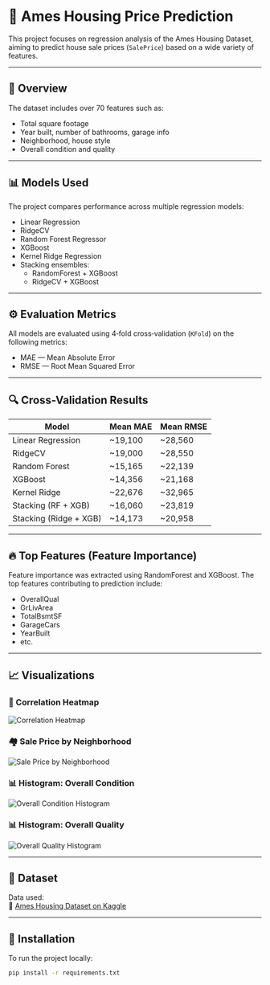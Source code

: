 # 🏡 Ames Housing Price Prediction

This project focuses on regression analysis of the Ames Housing Dataset, aiming to predict house sale prices (`SalePrice`) based on a wide variety of features.

---

## 📂 Overview

The dataset includes over 70 features such as:

- Total square footage  
- Year built, number of bathrooms, garage info  
- Neighborhood, house style  
- Overall condition and quality  

---

## 📊 Models Used

The project compares performance across multiple regression models:

- Linear Regression  
- RidgeCV  
- Random Forest Regressor  
- XGBoost  
- Kernel Ridge Regression  
- Stacking ensembles:  
  - RandomForest + XGBoost  
  - RidgeCV + XGBoost  

---

## ⚙️ Evaluation Metrics

All models are evaluated using 4‑fold cross‑validation (`KFold`) on the following metrics:

- MAE — Mean Absolute Error  
- RMSE — Root Mean Squared Error  

---

## 🔍 Cross-Validation Results

| Model                   | Mean MAE | Mean RMSE |
|-------------------------|----------|-----------|
| Linear Regression       | ~19,100  | ~28,560   |
| RidgeCV                 | ~19,000  | ~28,550   |
| Random Forest           | ~15,165  | ~22,139   |
| XGBoost                 | ~14,356  | ~21,168   |
| Kernel Ridge            | ~22,676  | ~32,965   |
| Stacking (RF + XGB)     | ~16,060  | ~23,819   |
| Stacking (Ridge + XGB)  | ~14,173  | ~20,958   |

---

## 🔥 Top Features (Feature Importance)

Feature importance was extracted using RandomForest and XGBoost. The top features contributing to prediction include:

- OverallQual  
- GrLivArea  
- TotalBsmtSF  
- GarageCars  
- YearBuilt  
- etc.  

---

## 📈 Visualizations

### 🔷 Correlation Heatmap

![Correlation Heatmap](images/feature_correlation_heatmap.png)

### 🏘 Sale Price by Neighborhood

![Sale Price by Neighborhood](images/saleprice_neighborhood_boxplot.png)

### 📊 Histogram: Overall Condition

![Overall Condition Histogram](images/overall_condition.png)

### 📊 Histogram: Overall Quality

![Overall Quality Histogram](images/overall_quality_hist.png)

---

## 💾 Dataset

Data used:  
📎 [Ames Housing Dataset on Kaggle](https://www.kaggle.com/code/devraai/ames-housing-eda-prediction)

---

## 🧰 Installation

To run the project locally:

```bash
pip install -r requirements.txt
